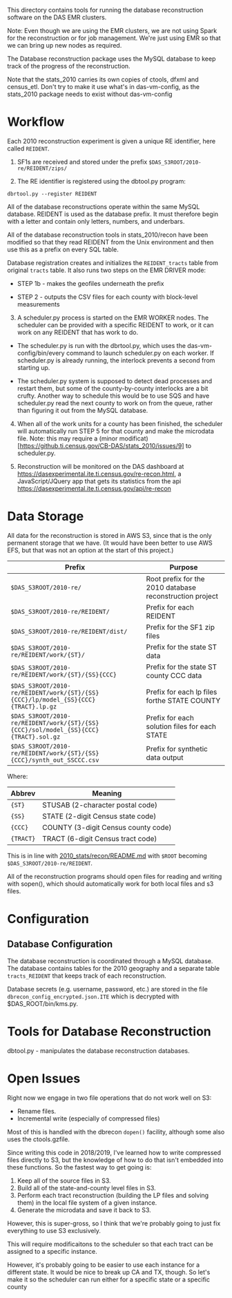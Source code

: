 This directory contains tools for running the database reconstruction software on the DAS EMR clusters.

Note: Even though we are using the EMR clusters, we are not using Spark for the reconstruction or for job management. We're just using EMR so that we can bring up new nodes as required.

The Database reconstruction package uses the MySQL database to keep track of the progress of the reconstruction.

Note that the stats_2010 carries its own copies of ctools, dfxml and census_etl. Don't try to make it use what's in das-vm-config, as the stats_2010 package needs to exist without das-vm-config

Workflow
========
Each 2010 reconstruction experiment is given a unique RE identifier,
here called `REIDENT`.

1. SF1s are received and stored under the prefix `$DAS_S3ROOT/2010-re/REIDENT/zips/`

2. The RE identifier is registered using the dbtool.py program:

```
dbrtool.py --register REIDENT
```

All of the database reconstructions operate within the same MySQL
database. REIDENT is used as the database prefix. It must therefore
begin with a letter and contain only letters, numbers, and underbars.

All of the database reconstruction tools in stats_2010/recon have been modified so that they read REIDENT from the Unix environment and then use this as a prefix on every SQL table.

Database registration creates and initializes the `REIDENT_tracts`
table from original `tracts` table. It also runs two steps on the EMR DRIVER mode:

  - STEP 1b - makes the geofiles underneath the prefix

  - STEP 2  - outputs the CSV files for each county with block-level measurements

3. A scheduler.py process is started on the EMR WORKER nodes. The scheduler can be provided with a specific REIDENT to work, or it can work on any REIDENT that has work to do.

  - The scheduler.py is run with the dbrtool.py, which uses the das-vm-config/bin/every command to launch scheduler.py on each worker. If scheduler.py is already running, the interlock prevents a second from starting up.

  - The scheduler.py system is supposed to detect dead processes and restart them, but some of the county-by-county interlocks are a bit crufty. Another way to schedule this would be to use SQS and have scheduler.py read the next county to work on from the queue, rather than figuring it out from the MySQL database.

4. When all of the work units for a county has been finished, the scheduler will automatically run STEP 5 for that county and make the microdata file.  Note: this may require a (minor modificat)[https://github.ti.census.gov/CB-DAS/stats_2010/issues/9] to scheduler.py.

5. Reconstruction will be monitored on the DAS dashboard at https://dasexperimental.ite.ti.census.gov/re-recon.html, a JavaScript/JQuery app that gets its statistics from the api https://dasexperimental.ite.ti.census.gov/api/re-recon



Data Storage
============
All data for the reconstruction is stored in AWS S3, since that is the
only permanent storage that we have.  (It would have been better to
use AWS EFS, but that was not an option at the start of this project.)


|Prefix|Purpose|
|------|-------|
|`$DAS_S3ROOT/2010-re/`|Root prefix for the 2010 database reconstruction project |
|`$DAS_S3ROOT/2010-re/REIDENT/`|Prefix for each REIDENT|
|`$DAS_S3ROOT/2010-re/REIDENT/dist/`|Prefix for the SF1 zip files|
|`$DAS_S3ROOT/2010-re/REIDENT/work/{ST}/`|Prefix for the state ST data|
|`$DAS_S3ROOT/2010-re/REIDENT/work/{ST}/{SS}{CCC}`|Prefix for the state ST county CCC data|
|`$DAS_S3ROOT/2010-re/REIDENT/work/{ST}/{SS}{CCC}/lp/model_{SS}{CCC}{TRACT}.lp.gz`|Prefix for each lp files forthe STATE COUNTY|
|`$DAS_S3ROOT/2010-re/REIDENT/work/{ST}/{SS}{CCC}/sol/model_{SS}{CCC}{TRACT}.sol.gz`|Prefix for each solution files for each STATE|
|`$DAS_S3ROOT/2010-re/REIDENT/work/{ST}/{SS}{CCC}/synth_out_SSCCC.csv`|Prefix for synthetic data output|

Where:

|Abbrev|Meaning
|-----|-------|
|`{ST}`   | STUSAB  (2-character postal code)|
|`{SS}`   | STATE   (2-digit Census state code)|
|`{CCC}`  | COUNTY  (3-digit Census county code)|
|`{TRACT}`|TRACT (6-digit Census tract code)|


This is in line with [2010_stats/recon/README.md](https://github.ti.census.gov/CB-DAS/stats_2010/blob/master/recon/README.md) with `$ROOT` becoming `$DAS_S3ROOT/2010-re/REIDENT`.


All of the reconstruction programs should open files for reading and writing with sopen(), which should automatically work for both local files and s3 files.


Configuration
=============


Database Configuration
----------------
The database reconstruction is coordinated through a MySQL
database. The database contains tables for the 2010 geography and a
separate table `tracts_REIDENT` that keeps track of each reconstruction.

Database secrets (e.g. username, password, etc.) are stored in the
file `dbrecon_config_encrypted.json.ITE` which is decrypted with
$DAS_ROOT/bin/kms.py.



Tools for Database Reconstruction
================================

dbtool.py - manipulates the database reconstruction databases.


Open Issues
===========
Right now we engage in two file operations that do not work well on S3:
- Rename files.
- Incremental write (especially of compressed files)

Most of this is handled with the dbrecon `dopen()` facility, although some also uses the ctools.gzfile.

Since writing this code in 2018/2019, I've learned how to write compressed files directly to S3, but the knowledge of how to do that isn't embedded into these functions. So the fastest way to get going is:

1. Keep all of the source files in S3.
2. Build all of the state-and-county level files in S3.
3. Perform each tract reconstruction (building the LP files and solving them) in the local file system of a given instance.
4. Generate the microdata and save it back to S3.

However, this is super-gross, so I think that we're probably going to just fix everything to use S3 exclusively.

This will require modificaitons to the scheduler so that each tract can be assigned to a specific instance.

However, it's probably going to be easier to use each instance for a different state. It would be nice to break up CA and TX, though. So let's make it so the scheduler can run either for a specific state or a specific county

